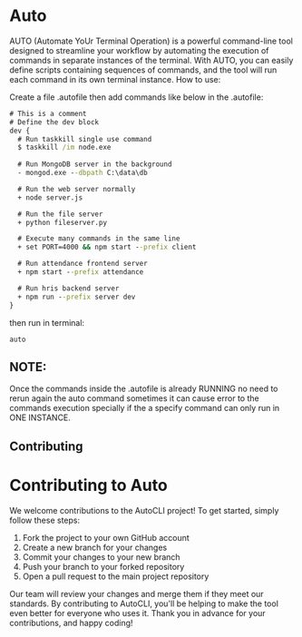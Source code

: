  # Auto
<!-- <p align="center">
  <img width="200" height="200" src="https://github.com/marcuwynu23/Auto/blob/main/docs/images/1.jpg" />
   <img width="200" height="200" src="https://github.com/marcuwynu23/Auto/blob/main/docs/images/2.jpg" />
</p> -->

AUTO (Automate YoUr Terminal Operation) is a powerful command-line tool designed to streamline your workflow by automating the execution of commands in separate instances of the terminal. With AUTO, you can easily define scripts containing sequences of commands, and the tool will run each command in its own terminal instance.
How to use:

Create a file .autofile then add commands like below in the .autofile:
```cmd
# This is a comment
# Define the dev block
dev {
  # Run taskkill single use command
  $ taskkill /im node.exe
  
  # Run MongoDB server in the background
  - mongod.exe --dbpath C:\data\db

  # Run the web server normally
  + node server.js

  # Run the file server
  + python fileserver.py

  # Execute many commands in the same line
  + set PORT=4000 && npm start --prefix client

  # Run attendance frontend server
  + npm start --prefix attendance

  # Run hris backend server
  + npm run --prefix server dev
}

```

then run in terminal:
```
auto
```

## NOTE:
Once the commands inside the .autofile is already RUNNING no need to rerun again the auto command sometimes it can cause error to the commands execution
specially if the a specify command can only run in ONE INSTANCE.


<!-- CONTRIBUTING -->
## Contributing
# Contributing to Auto

We welcome contributions to the AutoCLI project! To get started, simply follow these steps:

1. Fork the project to your own GitHub account
2. Create a new branch for your changes
3. Commit your changes to your new branch
4. Push your branch to your forked repository
5. Open a pull request to the main project repository

Our team will review your changes and merge them if they meet our standards. By contributing to AutoCLI, you'll be helping to make the tool even better for everyone who uses it. Thank you in advance for your contributions, and happy coding!

